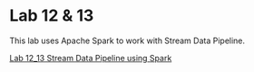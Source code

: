 # Lab 12 & 13

This lab uses Apache Spark to work with Stream Data Pipeline. 

[Lab 12_13 Stream Data Pipeline using Spark](./lab12_13%20stream_data_pipeline_3_spark.html)
